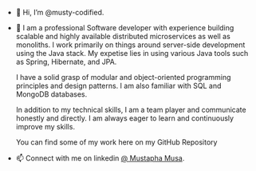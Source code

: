 - 👋 Hi, I’m @musty-codified.
- 👀 I am a professional Software developer with experience building scalable and highly available distributed microservices as well as monoliths. I work primarily on things around 
      server-side development using the Java stack. My expetise lies in using various Java tools such as Spring, Hibernate, and JPA.

     I have a solid grasp of modular and object-oriented programming principles and design patterns. I am also familiar with SQL and MongoDB databases.

     In addition to my technical skills, I am a team player and communicate honestly and directly. I am always eager to learn and continuously improve my skills.

    You can find some of my work here on my GitHub Repository
- 📫 Connect with me on linkedin [@ Mustapha Musa](https://www.linkedin.com/in/mustapha-musa/).



